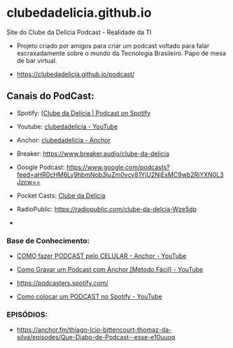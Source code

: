 # clubedadelicia.github.io

Site do Clube da Delícia Podcast - Realidade da TI

- Projeto criado por amigos para criar um podcast voltado para falar escraxadamente sobre o mundo da Tecnologia Brasileiro. Papo de mesa de bar virtual. 

- https://clubedadelicia.github.io/podcast/

## Canais do PodCast:

- Spotify: [[Clube da Delícia | Podcast on Spotify](https://open.spotify.com/show/7s1a0OSd22MmNhnoAegtBM)

- Youtube: [clubedadelicia - YouTube](https://www.youtube.com/channel/UClZihaFQDKVz_ct6LKwRBaw)

- Anchor: [clubedadelicia - Anchor](https://anchor.fm/thiago-lcio-bittencourt-thomaz-da-silva)

- Breaker: https://www.breaker.audio/clube-da-delicia

- Google Podcast: https://www.google.com/podcasts?feed=aHR0cHM6Ly9hbmNob3IuZm0vcy81YjU2NjExMC9wb2RjYXN0L3Jzcw==

- Pocket Casts: [Clube da Delícia](https://pca.st/24okwss9)

- RadioPublic: https://radiopublic.com/clube-da-delcia-Wze5dp

- 

### Base de Conhecimento:

- [COMO fazer PODCAST pelo CELULAR - Anchor - YouTube](https://www.youtube.com/watch?v=42yXedSd5C0)

- [Como Gravar um Podcast com Anchor [Método Fácil] - YouTube](https://www.youtube.com/watch?v=m7uAHdcbhuQ)

- https://podcasters.spotify.com/

- [Como colocar um PODCAST no Spotify - YouTube](https://www.youtube.com/watch?v=__G94DsFW6g)

### EPISÓDIOS:

- https://anchor.fm/thiago-lcio-bittencourt-thomaz-da-silva/episodes/Que-Diabo-de-Podcast--esse-e10uuoq